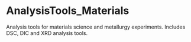 # AnalysisTools_Materials
Analysis tools for materials science and metallurgy experiments. Includes DSC, DIC and XRD analysis tools.
